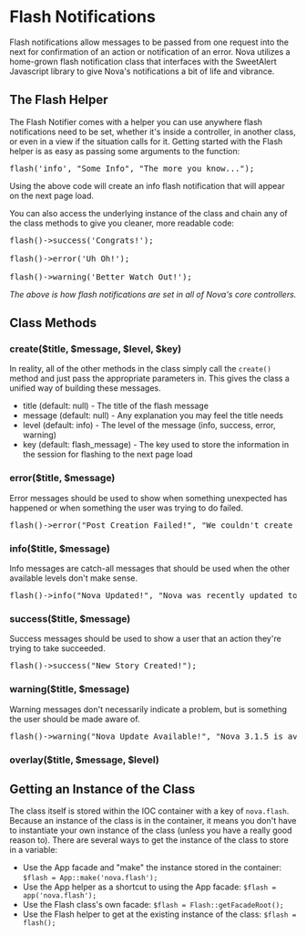 # Flash Notifications

Flash notifications allow messages to be passed from one request into the next for confirmation of an action or notification of an error. Nova utilizes a home-grown flash notification class that interfaces with the SweetAlert Javascript library to give Nova's notifications a bit of life and vibrance.

## The Flash Helper

The Flash Notifier comes with a helper you can use anywhere flash notifications need to be set, whether it's inside a controller, in another class, or even in a view if the situation calls for it. Getting started with the Flash helper is as easy as passing some arguments to the function:

<pre>flash('info', "Some Info", "The more you know...");</pre>

Using the above code will create an info flash notification that will appear on the next page load.

You can also access the underlying instance of the class and chain any of the class methods to give you cleaner, more readable code:

<pre>flash()->success('Congrats!');

flash()->error('Uh Oh!');

flash()->warning('Better Watch Out!');</pre>

_The above is how flash notifications are set in all of Nova's core controllers._

## Class Methods

### create($title, $message, $level, $key)

In reality, all of the other methods in the class simply call the `create()` method and just pass the appropriate parameters in. This gives the class a unified way of building these messages.

- title (default: null) - The title of the flash message
- message (default: null) - Any explanation you may feel the title needs
- level (default: info) - The level of the message (info, success, error, warning)
- key (default: flash_message) - The key used to store the information in the session for flashing to the next page load

### error($title, $message)

Error messages should be used to show when something unexpected has happened or when something the user was trying to do failed.

<pre>flash()->error("Post Creation Failed!", "We couldn't create your mission post because of an error.");</pre>

### info($title, $message)

Info messages are catch-all messages that should be used when the other available levels don't make sense.

<pre>flash()->info("Nova Updated!", "Nova was recently updated to version 3.1. See the new features...");</pre>

### success($title, $message)

Success messages should be used to show a user that an action they're trying to take succeeded.

<pre>flash()->success("New Story Created!");</pre>

### warning($title, $message)

Warning messages don't necessarily indicate a problem, but is something the user should be made aware of.

<pre>flash()->warning("Nova Update Available!", "Nova 3.1.5 is available and addresses issues with...");</pre>

### overlay($title, $message, $level)

## Getting an Instance of the Class

The class itself is stored within the IOC container with a key of `nova.flash`. Because an instance of the class is in the container, it means you don't have to instantiate your own instance of the class (unless you have a really good reason to). There are several ways to get the instance of the class to store in a variable:

- Use the App facade and "make" the instance stored in the container: `$flash = App::make('nova.flash');`
- Use the App helper as a shortcut to using the App facade: `$flash = app('nova.flash');`
- Use the Flash class's own facade: `$flash = Flash::getFacadeRoot();`
- Use the Flash helper to get at the existing instance of the class: `$flash = flash();`
